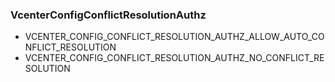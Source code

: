 ### VcenterConfigConflictResolutionAuthz


- VCENTER_CONFIG_CONFLICT_RESOLUTION_AUTHZ_ALLOW_AUTO_CONFLICT_RESOLUTION
- VCENTER_CONFIG_CONFLICT_RESOLUTION_AUTHZ_NO_CONFLICT_RESOLUTION
